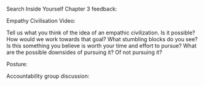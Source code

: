 Search Inside Yourself Chapter 3 feedback:


Empathy Civilisation Video:

Tell us what you think of the idea of an empathic civilization. Is it possible? How would we work towards that goal? What stumbling blocks do you see? Is this something you believe is worth your time and effort to pursue? What are the possible downsides of pursuing it? Of not pursuing it?

Posture:



Accountability group discussion:

